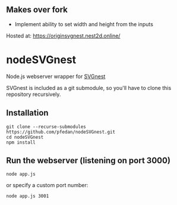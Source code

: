 ## Makes over fork

- Implement ability to set width and height from the inputs

Hosted at: https://originsvgnest.nest2d.online/

# nodeSVGnest

Node.js webserver wrapper for [SVGnest](https://github.com/Jack000/SVGnest)

SVGnest is included as a git submodule, so you'll have to clone this repository recursively.

## Installation

    git clone --recurse-submodules https://github.com/pfedan/nodeSVGnest.git
    cd nodeSVGnest
    npm install

## Run the webserver (listening on port 3000)

    node app.js

or specify a custom port number:

    node app.js 3001
